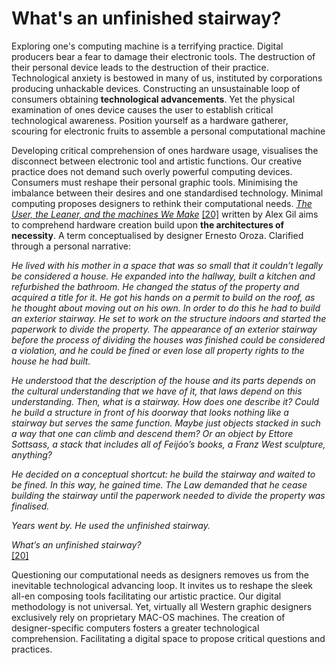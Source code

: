 # What's an unfinished stairway?
Exploring one's computing machine is a terrifying practice. Digital producers bear a fear to damage their electronic tools. The destruction of their personal device leads to the destruction of their practice. Technological anxiety is bestowed in many of us, instituted by corporations producing unhackable devices. Constructing an unsustainable loop of consumers obtaining **technological advancements**. Yet the physical examination of ones device causes the user to establish critical technological awareness. Position yourself as a hardware gatherer, scouring for electronic fruits to assemble a personal computational machine



Developing critical comprehension of ones hardware usage, visualises the disconnect between electronic tool and artistic functions. Our creative practice does not demand such overly powerful computing devices. Consumers must reshape their personal graphic tools. Minimising the imbalance between their desires and one standardised technology. Minimal computing proposes designers to rethink their computational needs. <a href=https://go-dh.github.io/mincomp/thoughts/2015/05/21/user-vs-learner/> *The User, the Leaner, and the machines We Make*</a> <a href="https://go-dh.github.io/mincomp/thoughts/2015/05/21/user-vs-learner/" target=“_blank”>[20]</a> written by Alex Gil aims to comprehend hardware creation build upon **the architectures of necessity**. A term conceptualised by designer Ernesto Oroza. Clarified through a personal narrative: 



*He lived with his mother in a space that was so small that it couldn’t legally be considered a house. He expanded into the hallway, built a kitchen and refurbished the bathroom. He changed the status of the property and acquired a title for it. He got his hands on a permit to build on the roof, as he thought about moving out on his own. In order to do this he had to build an exterior stairway. He set to work on the structure indoors and started the paperwork to divide the property. The appearance of an exterior stairway before the process of dividing the houses was finished could be considered a violation, and he could be fined or even lose all property rights to the house he had built.* 


*He understood that the description of the house and its parts depends on the cultural understanding that we have of it, that laws depend on this understanding. Then, what is a stairway. How does one describe it? Could he build a structure in front of his doorway that looks nothing like a stairway but serves the same function. Maybe just objects stacked in such a way that one can climb and descend them? Or an object by Ettore Sottsass, a stack that includes all of Feijóo’s books, a Franz West sculpture, anything?*
 

*He decided on a conceptual shortcut: he build the stairway and waited to be fined. In this way, he gained time. The Law demanded that he cease building the stairway until the paperwork needed to divide the property was finalised.* 


*Years went by. He used the unfinished stairway.* 


*What’s an unfinished stairway?* <br>
<a href="https://go-dh.github.io/mincomp/thoughts/2015/05/21/user-vs-learner/" target=“_blank”>[20]</a>


Questioning our computational needs as designers removes us from the inevitable technological advancing loop. It invites us to reshape the sleek all-en composing tools facilitating our artistic practice. Our digital methodology is not universal. Yet, virtually all Western graphic designers exclusively rely on proprietary MAC-OS machines. The creation of designer-specific computers fosters a greater technological comprehension. Facilitating a digital space to propose critical questions and practices.  
